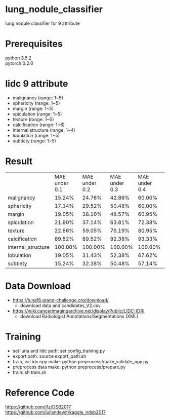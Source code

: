 # lung_nodule_classifier
lung nodule classifier for 9 attribute

# Prerequisites
python 3.5.2      
pytorch 0.2.0

# lidc 9 attribute
 - malignancy (range: 1~5)
 - sphericity (range: 1~5)
 - margin (range: 1~5)
 - spiculation (range: 1~5)
 - texture (range: 1~5)
 - calcification (range: 1~6)
 - internal structure (range: 1~4)
 - lobulation (range: 1~5)
 - subtlety (range: 1~5)

# Result
|                    |               |               |               |               |               |               |               |               |               |             | 
|--------------------|---------------|---------------|---------------|---------------|---------------|---------------|---------------|---------------|---------------|-------------| 
|                    | MAE under 0.1 | MAE under 0.2 | MAE under 0.3 | MAE under 0.4 | MAE under 0.5 | MAE under 0.6 | MAE under 0.7 | MAE under 0.8 | MAE under 0.9 | MAE under 1 | 
| malignancy         | 15.24%        | 24.76%        | 42.86%        | 60.00%        | 71.43%        | 80.95%        | 86.67%        | 92.38%        | 93.33%        | 94.29%      | 
| sphericity         | 17.14%        | 29.52%        | 50.48%        | 60.00%        | 67.62%        | 72.38%        | 80.95%        | 84.76%        | 89.52%        | 92.38%      | 
| margin             | 19.05%        | 38.10%        | 48.57%        | 60.95%        | 67.62%        | 77.14%        | 82.86%        | 85.71%        | 86.67%        | 89.52%      | 
| spiculation        | 21.90%        | 37.14%        | 63.81%        | 72.38%        | 76.19%        | 81.90%        | 83.81%        | 87.62%        | 88.57%        | 91.43%      | 
| texture            | 22.86%        | 59.05%        | 76.19%        | 80.95%        | 84.76%        | 84.76%        | 86.67%        | 89.52%        | 91.43%        | 92.38%      | 
| calcification      | 89.52%        | 89.52%        | 92.38%        | 93.33%        | 93.33%        | 93.33%        | 97.14%        | 99.05%        | 99.05%        | 100.00%     | 
| internal_structure | 100.00%       | 100.00%       | 100.00%       | 100.00%       | 100.00%       | 100.00%       | 100.00%       | 100.00%       | 100.00%       | 100.00%     | 
| lobulation         | 19.05%        | 31.43%        | 52.38%        | 67.62%        | 75.24%        | 79.05%        | 85.71%        | 87.62%        | 91.43%        | 92.38%      | 
| subtlety           | 15.24%        | 32.38%        | 50.48%        | 57.14%        | 67.62%        | 71.43%        | 80.95%        | 86.67%        | 86.67%        | 88.57%      | 


# Data Download
 - https://luna16.grand-challenge.org/download/
   - download data and candidates_V2.csv
 - https://wiki.cancerimagingarchive.net/display/Public/LIDC-IDRI
   - download Radiologist Annotations/Segmentations (XML)

# Training
 - set luna and lidc path: set config_training.py
 - export path: source export_path.sh
 - train, val idx npy make: python preprocess/make_validate_npy.py
 - preprocess data make: python preprocess/prepare.py
 - train: sh train.sh
 
# Reference Code
https://github.com/lfz/DSB2017    
https://github.com/juliandewit/kaggle_ndsb2017  
